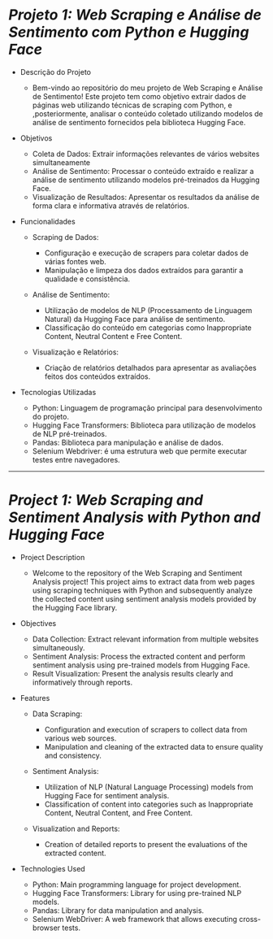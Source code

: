 # ***Projeto 1: Web Scraping e Análise de Sentimento com Python e Hugging Face***


 - Descrição do Projeto
   - Bem-vindo ao repositório do meu projeto de Web Scraping e Análise de Sentimento! Este projeto tem como objetivo extrair dados de páginas web utilizando técnicas de scraping com Python, e ,posteriormente, analisar o conteúdo coletado utilizando modelos de análise de sentimento fornecidos pela biblioteca Hugging Face.

- Objetivos
  - Coleta de Dados: Extrair informações relevantes de vários websites simultaneamente
  - Análise de Sentimento: Processar o conteúdo extraído e realizar a análise de sentimento utilizando modelos pré-treinados da Hugging Face.
  - Visualização de Resultados: Apresentar os resultados da análise de forma clara e informativa através de relatórios.

- Funcionalidades
  - Scraping de Dados:
    - Configuração e execução de scrapers para coletar dados de várias fontes web.
    - Manipulação e limpeza dos dados extraídos para garantir a qualidade e consistência.

  - Análise de Sentimento:
    - Utilização de modelos de NLP (Processamento de Linguagem Natural) da Hugging Face para análise de sentimento.
    - Classificação do conteúdo em categorias como Inappropriate Content, Neutral Content e Free Content.
      
  - Visualização e Relatórios:
    - Criação de relatórios detalhados para apresentar as avaliações feitos dos conteúdos extraídos.

- Tecnologias Utilizadas
  - Python: Linguagem de programação principal para desenvolvimento do projeto.
  - Hugging Face Transformers: Biblioteca para utilização de modelos de NLP pré-treinados.
  - Pandas: Biblioteca para manipulação e análise de dados.
  - Selenium Webdriver: é uma estrutura web que permite executar testes entre navegadores.

---

# ***Project 1: Web Scraping and Sentiment Analysis with Python and Hugging Face***


- Project Description
  - Welcome to the repository of the Web Scraping and Sentiment Analysis project! This project aims to extract data from web pages using scraping techniques with Python and subsequently analyze the collected content using sentiment analysis models provided by the Hugging Face library.

- Objectives
  - Data Collection: Extract relevant information from multiple websites simultaneously.
  - Sentiment Analysis: Process the extracted content and perform sentiment analysis using pre-trained models from Hugging Face.
  - Result Visualization: Present the analysis results clearly and informatively through reports.

- Features
  - Data Scraping:

    - Configuration and execution of scrapers to collect data from various web sources.
    - Manipulation and cleaning of the extracted data to ensure quality and consistency.

  - Sentiment Analysis:
    - Utilization of NLP (Natural Language Processing) models from Hugging Face for sentiment analysis.
    - Classification of content into categories such as Inappropriate Content, Neutral Content, and Free Content.
      
  - Visualization and Reports:
    - Creation of detailed reports to present the evaluations of the extracted content.
      
- Technologies Used
  - Python: Main programming language for project development.
  - Hugging Face Transformers: Library for using pre-trained NLP models.
  - Pandas: Library for data manipulation and analysis.
  - Selenium WebDriver: A web framework that allows executing cross-browser tests.
